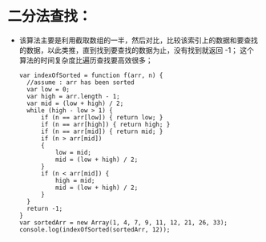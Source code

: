 # 二分法查找：

* 该算法主要是利用截取数组的一半，然后对比，比较该索引上的数据和要查找的数据，以此类推，直到找到要查找的数据为止，没有找到就返回 -1；
  这个算法的时间复杂度比遍历查找要高效很多；
  ```
  var indexOfSorted = function f(arr, n) {
    //assume : arr has been sorted    
    var low = 0;
    var high = arr.length - 1;
    var mid = (low + high) / 2;
    while (high - low > 1) {
        if (n == arr[low]) { return low; }
        if (n == arr[high]) { return high; }
        if (n == arr[mid]) { return mid; }
        if (n > arr[mid]) 
        { 
        	low = mid; 
        	mid = (low + high) / 2;
        }
        if (n < arr[mid]) {
            high = mid;
            mid = (low + high) / 2;
        }
    }
    return -1;
  }
  var sortedArr = new Array(1, 4, 7, 9, 11, 12, 21, 26, 33);
  console.log(indexOfSorted(sortedArr, 12));
  ```
